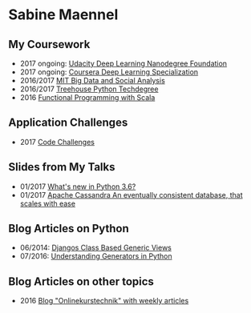 # Sabine Maennel

## My Coursework
- 2017 ongoing: [Udacity Deep Learning Nanodegree Foundation](udacity-deeplearning-nanodegree-foundation/)
- 2017 ongoing: [Coursera Deep Learning Specialization](coursera-deeplearning-specialization)
- 2016/2017 [MIT Big Data and Social Analysis](mit-big-data-and-social-analysis/)
- 2016/2017 [Treehouse Python Techdegree](treehouse-python-techdegree)
- 2016 [Functional Programming with Scala]()

## Application Challenges
- 2017 [Code Challenges](coding-challenges)

## Slides from My Talks
- 01/2017 [What's new in Python 3.6?](python3_6-talk/python3_6.html#/1) 
- 01/2017 [Apache Cassandra
An eventually consistent database,
that scales with ease](cassandra-talk/cassandra.html#/1)

## Blog Articles on Python
- 06/2014: [Djangos Class Based Generic Views](blog_articles/python/djangos_class_based_generic_views/djangos_class_based_generic_views.md)
- 07/2016: [Understanding Generators in Python](blog_articles/python/generators/python_generators.md)

## Blog Articles on other topics
- 2016 [Blog "Onlinekurstechnik" with weekly articles](onlinekurstechnik/)
